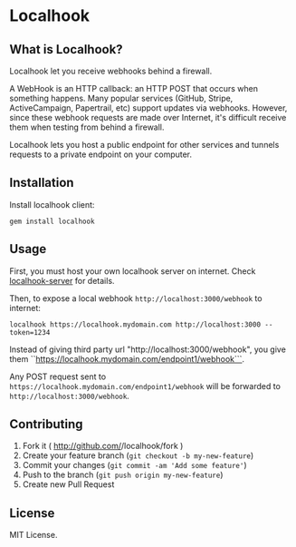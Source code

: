 # Localhook

## What is Localhook?

Localhook let you receive webhooks behind a firewall.

A WebHook is an HTTP callback: an HTTP POST that occurs when something happens. Many popular services (GitHub, Stripe, ActiveCampaign, Papertrail, etc) support updates via webhooks. However, since these webhook requests are made over Internet, it's difficult receive them when testing from behind a firewall.

Localhook lets you host a public endpoint for other services and tunnels requests to a private endpoint on your computer.

## Installation

Install localhook client:

``
gem install localhook
``

## Usage

First, you must host your own localhook server on internet. Check [localhook-server](https://github.com/siuying/localhook-server) for details.

Then, to expose a local webhook ``http://localhost:3000/webhook`` to internet:

```
localhook https://localhook.mydomain.com http://localhost:3000 --token=1234
```

Instead of giving third party url "http://localhost:3000/webhook", you give them
``https://localhook.mydomain.com/endpoint1/webhook```.

Any POST request sent to ``https://localhook.mydomain.com/endpoint1/webhook`` will be
forwarded to ``http://localhost:3000/webhook``.

## Contributing

1. Fork it ( http://github.com/<my-github-username>/localhook/fork )
2. Create your feature branch (`git checkout -b my-new-feature`)
3. Commit your changes (`git commit -am 'Add some feature'`)
4. Push to the branch (`git push origin my-new-feature`)
5. Create new Pull Request

## License

MIT License.